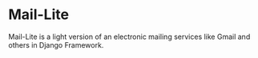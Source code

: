 # Mail-Lite
Mail-Lite is a light version of an electronic mailing services like Gmail and others in Django Framework. 
